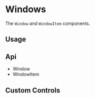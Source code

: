 # Windows
The `Window` and `WindowItem` components.

## Usage
<Example file="Window/Usage" />

## Api
- <router-link to="/api/window">Window</router-link>
- <router-link to="/api/window-item">WindowItem</router-link>

## Custom Controls
<Example file="Window/CustomControls" />
